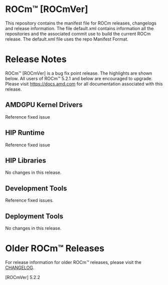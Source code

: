 
# ROCm™ [ROCmVer]
This repository contains the manifest file for ROCm releases, changelogs and release information. The file default.xml contains information all the repositories and the associated commit use to build the current ROCm release. The default.xml file uses the repo Manifest Format.

# Release Notes
ROCm™ [ROCmVer] is a bug fix point release. The highlights are shown below. All users of ROCm™ 5.2.1 and below are encouraged to upgrade. Please visit https://docs.amd.com for all documentation associated with this release.
## AMDGPU Kernel Drivers
Reference fixed issue
## HIP Runtime
Reference fixed issue
## HIP Libraries
No changes in this release.
## Development Tools
Reference fixed issues.
## Deployment Tools
No changes in this release.

# Older ROCm™ Releases
For release information for older ROCm™ releases, please visit the [CHANGELOG](CHANGELOG.md).

[ROCmVer] 5.2.2
